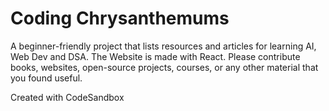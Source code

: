 # Coding Chrysanthemums

A beginner-friendly project that lists resources and articles for learning AI, Web Dev and DSA.
The Website is made with React. Please contribute books, websites, open-source projects, courses, or any other material that you found useful.

Created with CodeSandbox
